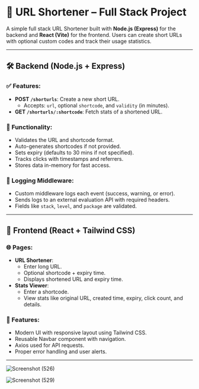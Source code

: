 # 🔗 URL Shortener – Full Stack Project

A simple full stack URL Shortener built with **Node.js (Express)** for the backend and **React (Vite)** for the frontend. Users can create short URLs with optional custom codes and track their usage statistics.

---

## 🛠 Backend (Node.js + Express)

### ✅ Features:
- **POST `/shorturls`**: Create a new short URL.
  - Accepts: `url`, optional `shortcode`, and `validity` (in minutes).
- **GET `/shorturls/:shortcode`**: Fetch stats of a shortened URL.

### 🔧 Functionality:
- Validates the URL and shortcode format.
- Auto-generates shortcodes if not provided.
- Sets expiry (defaults to 30 mins if not specified).
- Tracks clicks with timestamps and referrers.
- Stores data in-memory for fast access.

### 🧾 Logging Middleware:
- Custom middleware logs each event (success, warning, or error).
- Sends logs to an external evaluation API with required headers.
- Fields like `stack`, `level`, and `package` are validated.

---

## 🎨 Frontend (React + Tailwind CSS)

### 🌐 Pages:
- **URL Shortener**:
  - Enter long URL.
  - Optional shortcode + expiry time.
  - Displays shortened URL and expiry time.
- **Stats Viewer**:
  - Enter a shortcode.
  - View stats like original URL, created time, expiry, click count, and details.

### 🧩 Features:
- Modern UI with responsive layout using Tailwind CSS.
- Reusable Navbar component with navigation.
- Axios used for API requests.
- Proper error handling and user alerts.

---


![Screenshot (526)](https://github.com/user-attachments/assets/0c3fda92-0a18-4c93-b94b-b11eee4943a3)

![Screenshot (529)](https://github.com/user-attachments/assets/0881614e-335c-4ed7-a42b-2f0c18e0846f)



